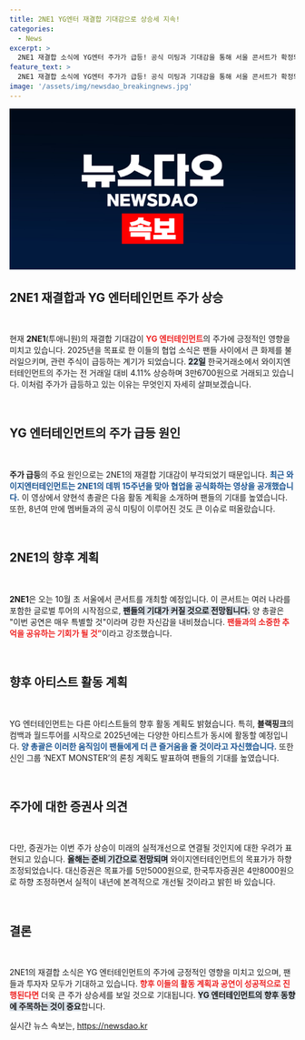 ```yaml
---
title: 2NE1 YG엔터 재결합 기대감으로 상승세 지속!
categories:
  - News
excerpt: >
  2NE1 재결합 소식에 YG엔터 주가가 급등! 공식 미팅과 기대감을 통해 서울 콘서트가 확정되면서 팬들의 열광이 커지고 있다. 2025년 블랙핑크와 함께하는 글로벌 활동도 예고되어 주목받고 있다.
feature_text: >
  2NE1 재결합 소식에 YG엔터 주가가 급등! 공식 미팅과 기대감을 통해 서울 콘서트가 확정되면서 팬들의 열광이 커지고 있다. 2025년 블랙핑크와 함께하는 글로벌 활동도 예고되어 주목받고 있다.
image: '/assets/img/newsdao_breakingnews.jpg'
---
```


<p><img src="/assets/img/newsdao_breakingnews.jpg" alt="bookingtag 속보" /></p>

<h2 data-ke-size="size26">2NE1 재결합과 YG 엔터테인먼트 주가 상승</h2>

<p data-ke-size="size16">&nbsp;</p>

<p>현재 <b>2NE1</b>(투애니원)의 재결합 기대감이 <b><span style="color: #ee2323;">YG 엔터테인먼트</span></b>의 주가에 긍정적인 영향을 미치고 있습니다. 2025년을 목표로 한 이들의 협업 소식은 팬들 사이에서 큰 화제를 불러일으키며, 관련 주식이 급등하는 계기가 되었습니다. <b><span style="background-color: #21538527;">22일</span></b> 한국거래소에서 와이지엔터테인먼트의 주가는 전 거래일 대비 4.11% 상승하며 3만6700원으로 거래되고 있습니다. 이처럼 주가가 급등하고 있는 이유는 무엇인지 자세히 살펴보겠습니다.</p>

<p data-ke-size="size16">&nbsp;</p>

<h2 data-ke-size="size26">YG 엔터테인먼트의 주가 급등 원인</h2>

<p data-ke-size="size16">&nbsp;</p>

<p><b>주가 급등</b>의 주요 원인으로는 2NE1의 재결합 기대감이 부각되었기 때문입니다. <b><span style="color: #1a5490;">최근 와이지엔터테인먼트는 2NE1의 데뷔 15주년을 맞아 협업을 공식화하는 영상을 공개했습니다.</span></b> 이 영상에서 양현석 총괄은 다음 활동 계획을 소개하며 팬들의 기대를 높였습니다. 또한, 8년여 만에 멤버들과의 공식 미팅이 이루어진 것도 큰 이슈로 떠올랐습니다.</p>

<p data-ke-size="size16">&nbsp;</p>

<h2 data-ke-size="size26">2NE1의 향후 계획</h2>

<p data-ke-size="size16">&nbsp;</p>

<p><b>2NE1</b>은 오는 10월 초 서울에서 콘서트를 개최할 예정입니다. 이 콘서트는 여러 나라를 포함한 글로벌 투어의 시작점으로, <b><span style="background-color: #21538527;">팬들의 기대가 커질 것으로 전망됩니다.</span></b> 양 총괄은 "이번 공연은 매우 특별할 것"이라며 강한 자신감을 내비쳤습니다. <b><span style="color: #ee2323;">팬들과의 소중한 추억을 공유하는 기회가 될 것”</span></b>이라고 강조했습니다.</p>

<p data-ke-size="size16">&nbsp;</p>

<h2 data-ke-size="size26">향후 아티스트 활동 계획</h2>

<p data-ke-size="size16">&nbsp;</p>

<p>YG 엔터테인먼트는 다른 아티스트들의 향후 활동 계획도 밝혔습니다. 특히, <b>블랙핑크</b>의 컴백과 월드투어를 시작으로 2025년에는 다양한 아티스트가 동시에 활동할 예정입니다. <b><span style="color: #1a5490;">양 총괄은 이러한 움직임이 팬들에게 더 큰 즐거움을 줄 것이라고 자신했습니다.</span></b> 또한 신인 그룹 ‘NEXT MONSTER’의 론칭 계획도 발표하여 팬들의 기대를 높였습니다.</p>

<p data-ke-size="size16">&nbsp;</p>

<h2 data-ke-size="size26">주가에 대한 증권사 의견</h2>

<p data-ke-size="size16">&nbsp;</p>

<p>다만, 증권가는 이번 주가 상승이 미래의 실적개선으로 연결될 것인지에 대한 우려가 표현되고 있습니다. <b><span style="background-color: #21538527;">올해는 준비 기간으로 전망되며</span></b> 와이지엔터테인먼트의 목표가가 하향 조정되었습니다. 대신증권은 목표가를 5만5000원으로, 한국투자증권은 4만8000원으로 하향 조정하면서 실적이 내년에 본격적으로 개선될 것이라고 밝힌 바 있습니다.</p>

<p data-ke-size="size16">&nbsp;</p>

<h2 data-ke-size="size26">결론</h2>

<p data-ke-size="size16">&nbsp;</p>

<p>2NE1의 재결합 소식은 YG 엔터테인먼트의 주가에 긍정적인 영향을 미치고 있으며, 팬들과 투자자 모두가 기대하고 있습니다. <b><span style="color: #ee2323;">향후 이들의 활동 계획과 공연이 성공적으로 진행된다면</span></b> 더욱 큰 주가 상승세를 보일 것으로 기대됩니다. <b><span style="background-color: #21538527;">YG 엔터테인먼트의 향후 동향에 주목하는 것이 중요</span></b>합니다.</p>
실시간 뉴스 속보는, <a href="https://newsdao.kr" rel="dofollow">https://newsdao.kr</a>


